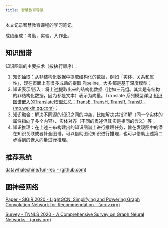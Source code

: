 ```yaml
---
title: 智慧教育导读
---
```


本文记录智慧教育课程的学习笔记。

成绩组成：考勤，实验，大作业。

## 知识图谱

知识图谱的主要技术（按执行顺序）：

1. 知识抽取：从非结构化数据中提取结构化的数据，例如「实体、关系和属性」，现在市面上有很多成熟的提取 Pipeline，大多都是基于深度模型；
2. 知识表示/嵌入：将上述提取出来的结构化数据（比如三元组。其实是有结构的非结构化数据，因为都是文本）表示为向量。Translate 系列模型详见 [知识图谱嵌入的Translate模型汇总：TransE, TransH, TransR, TransD - (mp.weixin.qq.com)](https://mp.weixin.qq.com/s/2YbfL_1_SyM4wNozyaj4lw)；
3. 知识融合：解决不同源的知识之间的冲突，比如解决共指消解（同一个实体的属性指向了多个内容）、实体对齐（不同的表述但其实是相同的含义）等；
4. 知识推理：在上述三布构建出的知识图谱上进行推理任务，旨在发现图中的潜在知识关联或者补全图谱。可以借助图论知识进行推理，也可以借助上述第二步得到的嵌入向量进行推理。

## 推荐系统

[datawhalechine/fun-rec - (github.com)](https://github.com/datawhalechina/fun-rec/)

## 图神经网络

[Paper - SIGIR 2020 - LightGCN: Simplifying and Powering Graph Convolution Network for Recommendation - (arxiv.org)](https://arxiv.org/abs/2002.02126)

[Survey - TNNLS 2020 - A Comprehensive Survey on Graph Neural  Networks - (arxiv.org)](https://arxiv.org/pdf/1901.00596)
